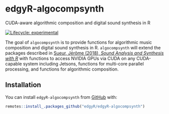 
<!-- README.md is generated from README.Rmd. Please edit that file -->

# edgyR-algocompsynth

CUDA-aware algorithmic composition and digital sound synthesis in R

<!-- badges: start -->

[![Lifecycle:
experimental](https://img.shields.io/badge/lifecycle-experimental-orange.svg)](https://www.tidyverse.org/lifecycle/#experimental)
<!-- badges: end -->

The goal of `algocompsynth` is to provide functions for algorithmic
music composition and digital sound synthesis in R. `algocompsynth` will
extend the packages described in [Sueur, Jérôme (2018), *Sound Analysis
and Synthesis with R*](https://www.springer.com/us/book/9783319776453)
with functions to access NVIDIA GPUs via CUDA on any CUDA-capable system
including Jetsons, functions for multi-core parallel processing, and
functions for algorithmic composition.

## Installation

You can install `edgyR-algocompsynth` from
[GitHub](https://edgyR.github.io/edgyR-algocompsynth) with:

``` r
remotes::install_.packages_github("edgyR/edgyR-algocompsynth")
```
